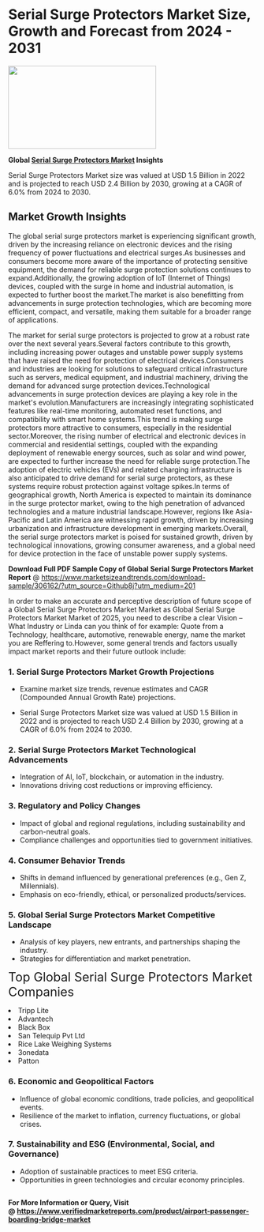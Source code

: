 <H1>Serial Surge Protectors Market Size, Growth and Forecast from 2024 - 2031</H1><img class="aligncenter size-medium wp-image-584254" src="https://thirdeyenews.in/wp-content/uploads/2024/09/Global-Market-Research-300x168.jpeg" alt="" width="300" height="168" /><p><strong>Global&nbsp;<a href="https://www.marketsizeandtrends.com/download-sample/306162/?utm_source=Github8j?utm_medium=201">Serial Surge Protectors Market</a> Insights</strong></p><p>Serial Surge Protectors Market size was valued at USD 1.5 Billion in 2022 and is projected to reach USD 2.4 Billion by 2030, growing at a CAGR of 6.0% from 2024 to 2030.</p><p><h2>Market Growth Insights</h2> <p>The global serial surge protectors market is experiencing significant growth, driven by the increasing reliance on electronic devices and the rising frequency of power fluctuations and electrical surges.As businesses and consumers become more aware of the importance of protecting sensitive equipment, the demand for reliable surge protection solutions continues to expand.Additionally, the growing adoption of IoT (Internet of Things) devices, coupled with the surge in home and industrial automation, is expected to further boost the market.The market is also benefitting from advancements in surge protection technologies, which are becoming more efficient, compact, and versatile, making them suitable for a broader range of applications.</p> <p>The market for serial surge protectors is projected to grow at a robust rate over the next several years.Several factors contribute to this growth, including increasing power outages and unstable power supply systems that have raised the need for protection of electrical devices.Consumers and industries are looking for solutions to safeguard critical infrastructure such as servers, medical equipment, and industrial machinery, driving the demand for advanced surge protection devices.Technological advancements in surge protection devices are playing a key role in the market's evolution.Manufacturers are increasingly integrating sophisticated features like real-time monitoring, automated reset functions, and compatibility with smart home systems.This trend is making surge protectors more attractive to consumers, especially in the residential sector.Moreover, the rising number of electrical and electronic devices in commercial and residential settings, coupled with the expanding deployment of renewable energy sources, such as solar and wind power, are expected to further increase the need for reliable surge protection.The adoption of electric vehicles (EVs) and related charging infrastructure is also anticipated to drive demand for serial surge protectors, as these systems require robust protection against voltage spikes.In terms of geographical growth, North America is expected to maintain its dominance in the surge protector market, owing to the high penetration of advanced technologies and a mature industrial landscape.However, regions like Asia-Pacific and Latin America are witnessing rapid growth, driven by increasing urbanization and infrastructure development in emerging markets.Overall, the serial surge protectors market is poised for sustained growth, driven by technological innovations, growing consumer awareness, and a global need for device protection in the face of unstable power supply systems.</p> <p><span class=""><strong>Download Full PDF Sample Copy of Global Serial Surge Protectors Market Report</strong> @ <a href="https://www.marketsizeandtrends.com/download-sample/306162/?utm_source=Github8j?utm_medium=201" target="_blank">https://www.marketsizeandtrends.com/download-sample/306162/?utm_source=Github8j?utm_medium=201</a></span></p><p>In order to make an accurate and perceptive description of future scope of a Global&nbsp;Serial Surge Protectors Market Market as Global&nbsp;Serial Surge Protectors Market Market of 2025, you need to describe a clear Vision &ndash; What Industry or Linda can you think of for example: Quote from a Technology, healthcare, automotive, renewable energy, name the market you are Reffering to.However, some general trends and factors usually impact market reports and their future outlook include:</p><h3>1.&nbsp;<strong>Serial Surge Protectors Market Growth Projections</strong></h3><ul><li>Examine market size trends, revenue estimates and CAGR (Compounded Annual Growth Rate) projections.</li><li><p>Serial Surge Protectors Market size was valued at USD 1.5 Billion in 2022 and is projected to reach USD 2.4 Billion by 2030, growing at a CAGR of 6.0% from 2024 to 2030.</p></li></ul><h3>2.&nbsp;<strong>Serial Surge Protectors Market Technological Advancements</strong></h3><ul><li>Integration of AI, IoT, blockchain, or automation in the industry.</li><li>Innovations driving cost reductions or improving efficiency.</li></ul><h3>3.&nbsp;<strong>Regulatory and Policy Changes</strong></h3><ul><li>Impact of global and regional regulations, including sustainability and carbon-neutral goals.</li><li>Compliance challenges and opportunities tied to government initiatives.</li></ul><h3>4.&nbsp;<strong>Consumer Behavior Trends</strong></h3><ul><li>Shifts in demand influenced by generational preferences (e.g., Gen Z, Millennials).</li><li>Emphasis on eco-friendly, ethical, or personalized products/services.</li></ul><h3>5.&nbsp;<strong>Global Serial Surge Protectors Market Competitive Landscape</strong></h3><ul><li>Analysis of key players, new entrants, and partnerships shaping the industry.</li><li>Strategies for differentiation and market penetration.</li></ul><p data-pm-slice="1 1 []"><span style="color: inherit; font-family: inherit; font-size: 25px;">Top Global Serial Surge Protectors Market Companies</span></p><div class="" data-test-id=""><p><li>Tripp Lite</li><li> Advantech</li><li> Black Box</li><li> San Telequip Pvt Ltd</li><li> Rice Lake Weighing Systems</li><li> 3onedata</li><li> Patton</li></p></div><h3>6.&nbsp;<strong>Economic and Geopolitical Factors</strong></h3><ul><li>Influence of global economic conditions, trade policies, and geopolitical events.</li><li>Resilience of the market to inflation, currency fluctuations, or global crises.</li></ul><h3>7.&nbsp;<strong>Sustainability and ESG (Environmental, Social, and Governance)</strong></h3><ul><li>Adoption of sustainable practices to meet ESG criteria.</li><li>Opportunities in green technologies and circular economy principles.</li></ul><h2><strong style="font-size: 14px;">For More Information or Query, Visit @&nbsp;</strong><a style="background-color: #ffffff; font-size: 14px;" href="https://www.marketsizeandtrends.com/report/serial-surge-protectors-market/" target="_blank">https://www.verifiedmarketreports.com/product/airport-passenger-boarding-bridge-market</a></h2>